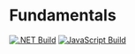 # Fundamentals

[![.NET Build](https://github.com/aksio-insurtech/Fundamentals/actions/workflows/dotnet-build.yml/badge.svg)](https://github.com/aksio-insurtech/Fundamentals/actions/workflows/dotnet-build.yml)
[![JavaScript Build](https://github.com/aksio-insurtech/Fundamentals/actions/workflows/node-build.yml/badge.svg)](https://github.com/aksio-insurtech/Fundamentals/actions/workflows/node-build.yml)
